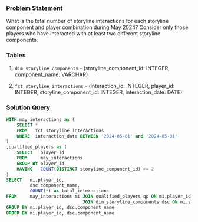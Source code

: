 ### Problem Statement

What is the total number of storyline interactions for each storyline component and player combination during May 2024? Consider only those players who have interacted with at least two different storyline components.


### Tables

1. `dim_storyline_components` - (storyline_component_id: INTEGER, component_name: VARCHAR)

2. `fct_storyline_interactions` - (interaction_id: INTEGER, player_id: INTEGER, storyline_component_id: INTEGER, interaction_date: DATE)


### Solution Query

```sql
WITH may_interactions as (
    SELECT *
    FROM   fct_storyline_interactions
    WHERE  interaction_date BETWEEN '2024-05-01' and '2024-05-31'
)
,qualified_players as (
    SELECT   player_id
    FROM     may_interactions
    GROUP BY player_id
    HAVING   COUNT(DISTINCT storyline_component_id) >= 2
)
SELECT   mi.player_id,
         dsc.component_name,
         COUNT(*) as total_interactions
FROM     may_interactions mi JOIN qualified_players qp ON mi.player_id = qp.player_id
                             JOIN dim_storyline_components dsc ON mi.storyline_component_id = dsc.storyline_component_id
GROUP BY mi.player_id, dsc.component_name
ORDER BY mi.player_id, dsc.component_name
```